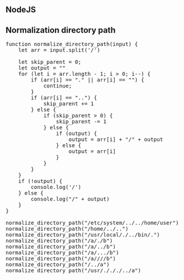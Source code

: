 ## NodeJS

## Normalization directory path
<pre>
function normalize_directory_path(input) {
    let arr = input.split('/')

    let skip_parent = 0;
    let output = ""
    for (let i = arr.length - 1; i > 0; i--) {
        if (arr[i] == "." || arr[i] == "") {
            continue;
        }
        if (arr[i] == "..") {
            skip_parent += 1
        } else {
            if (skip_parent > 0) {
                skip_parent -= 1
            } else {
                if (output) {
                    output = arr[i] + "/" + output
                } else {
                    output = arr[i]
                }
            }
        }
    }
    if (!output) {
        console.log('/')
    } else {
        console.log("/" + output)
    }
}

normalize_directory_path("/etc/system/../../home/user")
normalize_directory_path("/home/../..")
normalize_directory_path("/usr/local/./../bin/.")
normalize_directory_path("/a/./b")
normalize_directory_path("/a/../b")
normalize_directory_path("/a/.../b")
normalize_directory_path("/a////b")
normalize_directory_path("/../a")
normalize_directory_path("/usr/./././../a")
</pre>